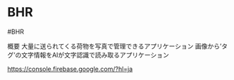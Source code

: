 # BHR
#BHR
<title>輸出の荷物管理アプリを作ります</title>
<div>
概要
  大量に送られてくる荷物を写真で管理できるアプリケーション
  画像から’タグ’の文字情報をAIが文字認識で読み取るアプリケーション
</div>

https://console.firebase.google.com/?hl=ja
